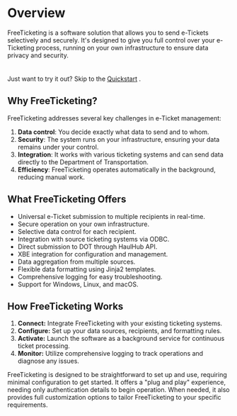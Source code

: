 # Overview

FreeTicketing is a software solution that allows you to send e-Tickets selectively and securely. It's designed to give you full control over your e-Ticketing process, running on your own infrastructure to ensure data privacy and security.

<div class="tip custom-block" style="padding-top: 8px">

Just want to try it out? Skip to the [Quickstart](./prerequisites.md) .

</div>

## Why FreeTicketing?

FreeTicketing addresses several key challenges in e-Ticket management:

1. **Data control**: You decide exactly what data to send and to whom.
2. **Security**: The system runs on your infrastructure, ensuring your data remains under your control.
3. **Integration**: It works with various ticketing systems and can send data directly to the Department of Transportation.
4. **Efficiency**: FreeTicketing operates automatically in the background, reducing manual work.

## What FreeTicketing Offers

- Universal e-Ticket submission to multiple recipients in real-time.
- Secure operation on your own infrastructure.
- Selective data control for each recipient.
- Integration with source ticketing systems via ODBC.
- Direct submission to DOT through HaulHub API.
- XBE integration for configuration and management.
- Data aggregation from multiple sources.
- Flexible data formatting using Jinja2 templates.
- Comprehensive logging for easy troubleshooting.
- Support for Windows, Linux, and macOS.

## How FreeTicketing Works

1. **Connect:** Integrate FreeTicketing with your existing ticketing systems.
2. **Configure:** Set up your data sources, recipients, and formatting rules.
3. **Activate:** Launch the software as a background service for continuous ticket processing.
4. **Monitor:** Utilize comprehensive logging to track operations and diagnose any issues.

FreeTicketing is designed to be straightforward to set up and use, requiring minimal configuration to get started. It offers a "plug and play" experience, needing only authentication details to begin operation. When needed, it also provides full customization options to tailor FreeTicketing to your specific requirements.
